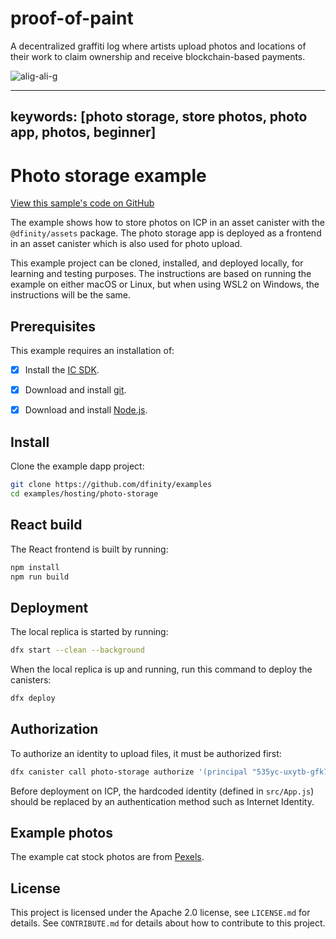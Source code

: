 # proof-of-paint
 A decentralized graffiti log where artists upload photos and locations of their work to claim ownership and receive blockchain-based payments.

 

![alig-ali-g](https://github.com/user-attachments/assets/8a16fa2b-0712-4e1e-845a-d867491e61fe)

---
keywords: [photo storage, store photos, photo app, photos, beginner]
---

# Photo storage example

[View this sample's code on GitHub](https://github.com/dfinity/examples/tree/master/hosting/photo-storage)

The example shows how to store photos on ICP in an asset canister with the `@dfinity/assets` package. The photo
storage app is deployed as a frontend in an asset canister which is also used for photo upload.

This example project can be cloned, installed, and deployed locally, for learning and testing purposes. The instructions
are based on running the example on either macOS or Linux, but when using WSL2 on Windows, the instructions will be the
same.

## Prerequisites

This example requires an installation of:

- [x] Install the [IC SDK](https://internetcomputer.org/docs/current/developer-docs/setup/install/).

- [x] Download and install [git](https://git-scm.com/downloads).

- [x] Download and install [Node.js](https://nodejs.org/en).

## Install

Clone the example dapp project:

```bash
git clone https://github.com/dfinity/examples
cd examples/hosting/photo-storage
```

## React build

The React frontend is built by running:

```bash
npm install
npm run build
```

## Deployment

The local replica is started by running:

```bash
dfx start --clean --background
```

When the local replica is up and running, run this command to deploy the canisters:

```bash
dfx deploy
```

## Authorization

To authorize an identity to upload files, it must be authorized first:

```bash
dfx canister call photo-storage authorize '(principal "535yc-uxytb-gfk7h-tny7p-vjkoe-i4krp-3qmcl-uqfgr-cpgej-yqtjq-rqe")'
```

Before deployment on ICP, the hardcoded identity (defined in `src/App.js`) should be replaced by an authentication
method such as Internet Identity.

## Example photos

The example cat stock photos are from [Pexels](https://www.pexels.com/license/).

## License

This project is licensed under the Apache 2.0 license, see `LICENSE.md` for details. See `CONTRIBUTE.md` for details about
how to contribute to this project. 
